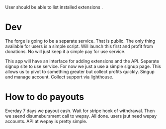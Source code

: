 User should be able to list installed extensions .


# Dev    

The forge is going to be a separate service. That is public. The only thing available for users is a simple script. Will launch this first and profit from donations. No will just keep it a simple pay for use service.

This app will have an interface for adding extensions and the API. Separate signup site to use service. For now we just a use a simple signup page. This allows us to pivot to something greater but collect profits quickly. Singup and manage account. Collect support via lighthouse.
                                                            

# How to do payouts

Everday 7 days we payout cash. Wait for stripe hook of withdrawal. Then we seend disumebursment call to wepay. All done. users jsut need wepay accounts. API at wepay is pretty simple.
